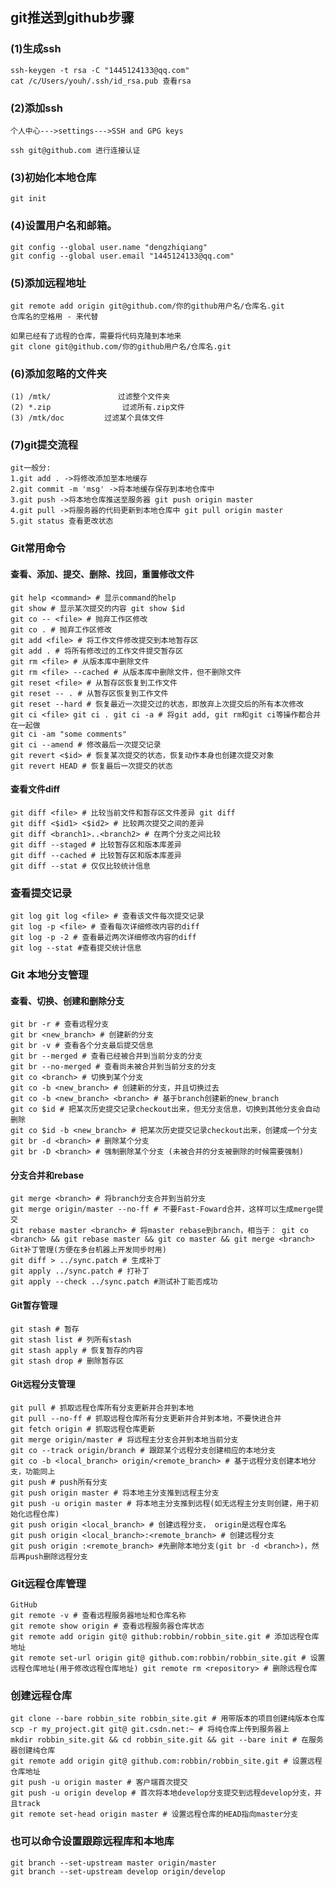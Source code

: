 ## git推送到github步骤
### (1)生成ssh    
    ssh-keygen -t rsa -C "1445124133@qq.com"
    cat /c/Users/youh/.ssh/id_rsa.pub 查看rsa

### (2)添加ssh 
    个人中心--->settings--->SSH and GPG keys

    ssh git@github.com 进行连接认证
    

### (3)初始化本地仓库
    git init

### (4)设置用户名和邮箱。
    git config --global user.name "dengzhiqiang"
    git config --global user.email "1445124133@qq.com"   

### (5)添加远程地址
    git remote add origin git@github.com/你的github用户名/仓库名.git
    仓库名的空格用 - 来代替

    如果已经有了远程的仓库，需要将代码克隆到本地来
    git clone git@github.com/你的github用户名/仓库名.git

### (6)添加忽略的文件夹
    (1) /mtk/               过滤整个文件夹
    (2) *.zip                过滤所有.zip文件
    (3) /mtk/doc         过滤某个具体文件      

### (7)git提交流程
    git一般分:
    1.git add . ->将修改添加至本地缓存
    2.git commit -m 'msg' ->将本地缓存保存到本地仓库中
    3.git push ->将本地仓库推送至服务器 git push origin master
    4.git pull ->将服务器的代码更新到本地仓库中 git pull origin master     
    5.git status 查看更改状态


### Git常用命令
#### 查看、添加、提交、删除、找回，重置修改文件
    git help <command> # 显示command的help
    git show # 显示某次提交的内容 git show $id
    git co -- <file> # 抛弃工作区修改
    git co . # 抛弃工作区修改
    git add <file> # 将工作文件修改提交到本地暂存区
    git add . # 将所有修改过的工作文件提交暂存区
    git rm <file> # 从版本库中删除文件
    git rm <file> --cached # 从版本库中删除文件，但不删除文件
    git reset <file> # 从暂存区恢复到工作文件
    git reset -- . # 从暂存区恢复到工作文件
    git reset --hard # 恢复最近一次提交过的状态，即放弃上次提交后的所有本次修改
    git ci <file> git ci . git ci -a # 将git add, git rm和git ci等操作都合并在一起做
    git ci -am "some comments"
    git ci --amend # 修改最后一次提交记录
    git revert <$id> # 恢复某次提交的状态，恢复动作本身也创建次提交对象
    git revert HEAD # 恢复最后一次提交的状态

#### 查看文件diff
    git diff <file> # 比较当前文件和暂存区文件差异 git diff
    git diff <$id1> <$id2> # 比较两次提交之间的差异
    git diff <branch1>..<branch2> # 在两个分支之间比较
    git diff --staged # 比较暂存区和版本库差异
    git diff --cached # 比较暂存区和版本库差异
    git diff --stat # 仅仅比较统计信息

### 查看提交记录
    git log git log <file> # 查看该文件每次提交记录
    git log -p <file> # 查看每次详细修改内容的diff
    git log -p -2 # 查看最近两次详细修改内容的diff
    git log --stat #查看提交统计信息

### Git 本地分支管理

#### 查看、切换、创建和删除分支
    git br -r # 查看远程分支
    git br <new_branch> # 创建新的分支
    git br -v # 查看各个分支最后提交信息
    git br --merged # 查看已经被合并到当前分支的分支
    git br --no-merged # 查看尚未被合并到当前分支的分支
    git co <branch> # 切换到某个分支
    git co -b <new_branch> # 创建新的分支，并且切换过去
    git co -b <new_branch> <branch> # 基于branch创建新的new_branch
    git co $id # 把某次历史提交记录checkout出来，但无分支信息，切换到其他分支会自动删除
    git co $id -b <new_branch> # 把某次历史提交记录checkout出来，创建成一个分支
    git br -d <branch> # 删除某个分支
    git br -D <branch> # 强制删除某个分支 (未被合并的分支被删除的时候需要强制)

#### 分支合并和rebase
    git merge <branch> # 将branch分支合并到当前分支
    git merge origin/master --no-ff # 不要Fast-Foward合并，这样可以生成merge提交
    git rebase master <branch> # 将master rebase到branch，相当于： git co <branch> && git rebase master && git co master && git merge <branch>
    Git补丁管理(方便在多台机器上开发同步时用)
    git diff > ../sync.patch # 生成补丁
    git apply ../sync.patch # 打补丁
    git apply --check ../sync.patch #测试补丁能否成功

#### Git暂存管理
    git stash # 暂存
    git stash list # 列所有stash
    git stash apply # 恢复暂存的内容
    git stash drop # 删除暂存区

#### Git远程分支管理

    git pull # 抓取远程仓库所有分支更新并合并到本地
    git pull --no-ff # 抓取远程仓库所有分支更新并合并到本地，不要快进合并
    git fetch origin # 抓取远程仓库更新
    git merge origin/master # 将远程主分支合并到本地当前分支
    git co --track origin/branch # 跟踪某个远程分支创建相应的本地分支
    git co -b <local_branch> origin/<remote_branch> # 基于远程分支创建本地分支，功能同上
    git push # push所有分支
    git push origin master # 将本地主分支推到远程主分支
    git push -u origin master # 将本地主分支推到远程(如无远程主分支则创建，用于初始化远程仓库)
    git push origin <local_branch> # 创建远程分支， origin是远程仓库名
    git push origin <local_branch>:<remote_branch> # 创建远程分支
    git push origin :<remote_branch> #先删除本地分支(git br -d <branch>)，然后再push删除远程分支

### Git远程仓库管理
    GitHub
    git remote -v # 查看远程服务器地址和仓库名称
    git remote show origin # 查看远程服务器仓库状态
    git remote add origin git@ github:robbin/robbin_site.git # 添加远程仓库地址
    git remote set-url origin git@ github.com:robbin/robbin_site.git # 设置远程仓库地址(用于修改远程仓库地址) git remote rm <repository> # 删除远程仓库

### 创建远程仓库
    git clone --bare robbin_site robbin_site.git # 用带版本的项目创建纯版本仓库
    scp -r my_project.git git@ git.csdn.net:~ # 将纯仓库上传到服务器上
    mkdir robbin_site.git && cd robbin_site.git && git --bare init # 在服务器创建纯仓库
    git remote add origin git@ github.com:robbin/robbin_site.git # 设置远程仓库地址
    git push -u origin master # 客户端首次提交
    git push -u origin develop # 首次将本地develop分支提交到远程develop分支，并且track
    git remote set-head origin master # 设置远程仓库的HEAD指向master分支

### 也可以命令设置跟踪远程库和本地库
    git branch --set-upstream master origin/master
    git branch --set-upstream develop origin/develop
